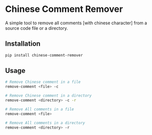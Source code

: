 # Chinese Comment Remover

A simple tool to remove all comments [with chinese character] from a source code file or a directory.

## Installation
```bash
pip install chinese-comment-remover
```

## Usage
```bash
# Remove Chinese comment in a file
remove-comment <file> -c

# Remove Chinese comment in a directory
remove-comment <directory> -c -r

# Remove All comments in a file
remove-comment <file>

# Remove All comments in a directory
remove-comment <directory> -r
```
